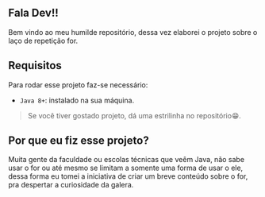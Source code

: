 ## Fala Dev!!

Bem vindo ao meu humilde repositório, dessa vez elaborei o projeto sobre o laço de repetição for.

## Requisitos

Para rodar esse projeto faz-se necessário:

- `Java 8+`: instalado na sua máquina.

> Se você tiver gostado projeto, dá uma estrilinha no repositório😁.

## Por que eu fiz esse projeto?

Muita gente da faculdade ou escolas técnicas que veêm Java, não sabe usar o for ou até mesmo se limitam a somente uma forma de usar o ele, dessa forma eu tomei a iniciativa de criar um breve conteúdo sobre o for, pra despertar a curiosidade da galera.
